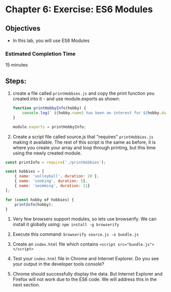 # Chapter 6: Exercise: ES6 Modules

## Objectives
* In this lab, you will use ES6 Modules

### Estimated Completion Time 
15 minutes

## Steps:

1. create a file called `printHobbies.js` and copy the print function you created into it - and use module.exports as shown:

    ``` javascript
    function printHobbyInfo(hobby) {
        console.log(` ${hobby.name} has been an interest for ${hobby.duration} years`)
    }

    module.exports = printHobbyInfo;
    ```

1. Create a script file called source.js that "requires" `printHobbies.js` making it available. The rest of this script is the same as before, it is where you create your array and loop through printing, but this time using the newly created module.

``` javascript
const printInfo = require('./printHobbies');

const hobbies = [
    { name: 'volleyball', duration: 20 },
    { name: 'cooking', duration: 5},
    { name: 'swimming', duration: 11}
];

for (const hobby of hobbies) {
    printInfo(hobby);
}
```

1. Very few browsers support modules, so lets use browserify. We can install it globally using:
```npm install -g browserify``` 

1. Execute this command: `browserify source.js -o bundle.js`

1. Create an `index.html` file which contains
``` <script src="bundle.js"></script> ```

1. Test your `index.html` file in Chrome and Internet Explorer. Do you see your output in the developer tools console?

1. Chrome should successfully display the data. But Internet Explorer and Firefox will not work due to the ES6 code. We will address this in the next section.    
